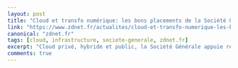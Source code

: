 ```yaml
---
layout: post
title: "Cloud et transfo numérique: les bons placements de la Société Générale"
link: "https://www.zdnet.fr/actualites/cloud-et-transfo-numerique-les-bons-placements-de-la-societe-generale-39876887.htm"
canonical: "zdnet.fr"
tags: [cloud, infrastructure, societe-generale, zdnet.fr]
excerpt: "Cloud privé, hybride et public, la Société Générale appuie résolument sa transformation numérique et sa plateformisation sur le Cloud. Aujourd'hui, 60% de l'infrastructure de la banque est dans le cloud. En 2020, ce sera 80%."
comments: true
---
```

